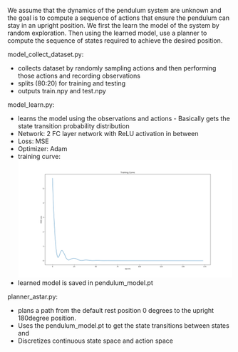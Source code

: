 We assume that the dynamics of the pendulum system are unknown and the goal is to compute a sequence of actions that ensure the pendulum can stay in an upright position.
We first the learn the model of the system by random exploration. Then using the learned model, use a planner to compute the sequence of states required to achieve the desired position.

model_collect_dataset.py:
* collects dataset by randomly sampling actions and then performing those actions and recording observations
* splits (80:20) for training and testing 
* outputs train.npy and test.npy

model_learn.py:
* learns the model using the observations and actions - Basically gets the state transition probability distribution
* Network: 2 FC layer network with ReLU activation in between
* Loss: MSE
* Optimizer: Adam
* training curve:![picture alt](training_loss.png)
* learned model is saved in pendulum_model.pt

planner_astar.py:
* plans a path from the default rest position 0 degrees to the upright 180degree position. 
* Uses the pendulum_model.pt to get the state transitions between states and 
* Discretizes continuous state space and action space








